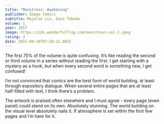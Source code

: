 ```yaml
---
title: "Monstress: Awakening"
publisher: Image Comics
subtitle: Majorie Liu, Sana Takeda
volume: 1
year: 2017
image: https://cdn.wonderfulfrog.com/monstress-vol-1.jpeg
rating: 3
date: 2021-09-19T07:28:12.065Z
---
```


The first 75% of the volume is quite confusing. It’s like reading the second or third volume in a series without reading the first. I get starting with a mystery as a hook, but when every second word is something new, I get confused!

I’m not convinced that comics are the best form of world building, at least through expository dialogue. When several entire pages that are at least half-filled with text, I think there’s a problem.

The artwork is praised often elsewhere and I must agree - every page (even panel) could stand on its own. Absolutely stunning. The world building on the visual level absolutely nails it. If atmosphere is set within the first few pages and I’m here for it.

